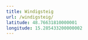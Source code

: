 ```yaml
---
title: Windigsteig
url: /windigsteig/
latitude: 48.76631810000001
longitude: 15.285433200000002
---
```

